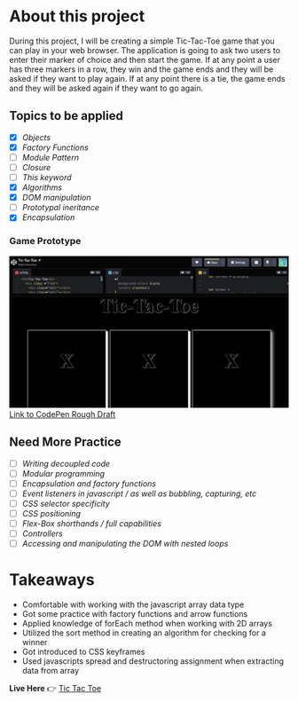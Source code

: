 # About this project

During this project, I will be creating a simple Tic-Tac-Toe game that you can play in your web browser. The application is going to ask two users to enter their marker of choice and then start the game. If at any point a user has three markers in a row, they win and the game ends and they will be asked if they want to play again. If at any point there is a tie, the game ends and they will be asked again if they want to go again.

## Topics to be applied

- [x] *Objects*
- [x] *Factory Functions*
- [ ] *Module Pattern*
- [ ] *Closure*
- [ ] *This keyword*
- [x] *Algorithms*
- [x] *DOM manipulation*
- [ ] *Prototypal ineritance*
- [x] *Encapsulation*

### Game Prototype

![Game Board](Images/codePen_mockImage.png)
[Link to CodePen Rough Draft](https://codepen.io/babb2000/pen/oNQwvje)

## Need More Practice
- [ ] *Writing decoupled code*
- [ ] *Modular programming*
- [ ] *Encapsulation and factory functions*
- [ ] *Event listeners in javascript / as well as bubbling, capturing, etc*
- [ ] *CSS selector specificity*
- [ ] *CSS positioning*
- [ ] *Flex-Box shorthands / full capabilities*
- [ ] *Controllers*
- [ ] *Accessing and manipulating the DOM with nested loops*

# Takeaways
- Comfortable with working with the javascript array data type
- Got some practice with factory functions and arrow functions
- Applied knowledge of forEach method when working with 2D arrays 
- Utilized the sort method in creating an algorithm for checking for a winner
- Got introduced to CSS keyframes
- Used javascripts spread and destructoring assignment when extracting data from array

**Live Here**  :point_right: [Tic Tac Toe](https://babb2000.github.io/Tic-Tac_Toe/)